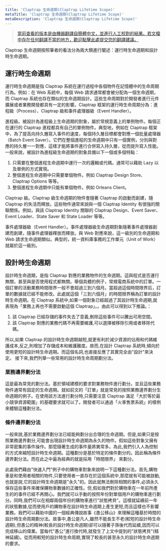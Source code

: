 ```yaml
---
title: 'Claptrap 生命週期(Claptrap Lifetime Scope)'
metaTitle: 'Claptrap 生命週期(Claptrap Lifetime Scope)'
metaDescription: 'Claptrap 生命週期(Claptrap Lifetime Scope)'
---
```


> [當前查看的版本是由機器翻譯自簡體中文，並進行人工校對的結果。若文檔中存在任何翻譯不當的地方，歡迎點擊此處提交您的翻譯建議。](https://crwd.in/newbeclaptrap)

Claptrap 生命週期按照筆者的看法分為兩大類進行闡述：運行時生命週期和設計時生命週期。

## 運行時生命週期

運行時生命週期是指 Claptrap 系統在運行過程中各個物件在記憶體中的生命周期行為。例如：在 Web 系統中，每個 Web 請求通常都會被分配為一個生命週期，而 Claptrap 系統也存在類似的生命週期設計。這些生命周期對於開發者進行元件擴展或者業務開發都具有一定的影響。Claptrap 框架的運行時生命周期分為：進程級（Process）、Claptrap 級和事件處理器級（Event Handler）。

進程級。被設計為進程級上生命週期的對象，屬於常規意義上的單例物件。每個正在運行的 Claptrap 進程都具有自己的單例物件。典型地，例如在 Claptrap 框架中，為了提高向持久層寫入事件的速度，每個持久層目標都會對應一個批量處理器（Batch Event Saver）。它們在整個進程的生命週期中只有一個實例，分別與對應的持久層一一對應，這樣才能將事件進行合併寫入持久層，從而提升寫入性能。一般來說，被設計為進程級生命週期的對象具備以下一個或多個特點：

1. 只需要在整個進程生命週期中運行一次的邏輯或代碼。通常可以藉助 Lazy 以及單例的方式實現。
2. 整個進程生命週期中只需要單個物件。例如 Claptrap Design Store、Claptrap Options 等等。
3. 整個進程生命週期中只能有單個物件。例如 Orleans Client。

Claptrap 級。Claptrap 級生命週期的物件會隨著 Claptrap 的啟動而創建，隨 Claptrap 的失活而釋放。這些物件通常來說與一個 Claptrap Identity 有很強的關聯關係。例如，與該 Claptrap Identity 關聯的 Claptrap Design、Event Saver、Event Loader、State Saver 和 State Loader 等等。

事件處理器級（Event Handler）。事件處理器級生命週期對象隨著事件處理器創建而創建，隨事件處理器釋放而釋放。與 Web 對應來說，這一級別的生命週期和 Web 請求生命週期類似。典型的，統一資料庫事務的工作單元（Unit of Work）就屬於這一級別。

## 設計時生命週期

設計時生命週期，是指 Claptrap 對應的業務物件的生命週期。這與程式是否運行無關，甚至與是否使用程式都無關。舉個具體的例子，常規電商系統中的訂單。一個訂單的活動業務時間限界一般不會超過三到六個月。當超過這個時間限界后，訂單的數據就已經不能修改。此處就這個「三到六個月」的時間限界稱為訂單的設計時生命週期。在 Claptrap 系統中,如果一個對象已經超過了其設計時生命週期,就表現為「業務上再也不需要啟動這個 Claptrap」。。由此可以得到以下推論。：

1. 該 Claptrap 已經存儲的事件失去了意義,刪除這些事件可以騰出可用空間。
2. 該 Claptrap 對應的業務代碼不再需要維護,可以選擇被移除引用或者移除代碼。

所以,如果 Claptrap 的設計時生命週期越短,就更有利於減少資源的佔用和代碼維護成本,反之,則增加了存儲成本和維護難度。故而,在設計 Claptrap 系統時,傾向於使用更短的設計時生命週期。而這個名詞,也直接反應了其實完全由"設計"來決定。 接下來,我們列舉一些常用的設計時生命周期劃分法。

### 業務邊界劃分法

這是最為常見的劃分法。基於領域建模的要求對業務物件進行劃分。並且這些業務物件通常有固定的生命週期。就如前文的「訂單」就是常見的按照業務邊界劃分生命週期的例子。在使用該方法進行劃分時,只需要注意 Claptrap 滿足「大於等於最小競爭資源範圍」的基礎要求就可以了。開發者可以通過「火車售票系統」的樣例來體驗這種劃分法。

### 條件邊界劃分法

一般來說,基於業務邊界劃分法已經能夠劃分出合理的生命週期。但是,如果只是按照業務邊界劃分,可能會出現設計時生命週期為永久的物件。假如這些對象又擁有非常密集的事件操作。那麼隨著生成的事件量將異常多。為此,我們引入人為控制的方式來縮短設計時生命週期。這種劃分是基於特定的條件劃分的。因此稱為條件邊界劃分法。而在此之中最為經典的就是採用「時間限界」 來劃分。

此處我們藉由"快速入門"例子中的購物車對象來說明一下這種劃分法。首先,購物車是和使用者相關的物件,只要使用者一直存在於這個系統中,那麼就有可能被啟動,也就是說,它的設計時生命週期是"永久"的。因此就無法刪除相關的事件,必須永久保存這些事件來確保購物車數據的正確性。但,假如我們對於購物車在一年前所產生的的事件已經不再關心。我們就可以手動的按照年份對單個用戶的購物車進行劃分。同時,我們可以在相鄰兩個年份的購物車進行"狀態拷貝"。這樣就延續前一年的狀態數據,從而使用戶的購物車在設計時生命週期上產生更短,而且這樣也不影響業務。我們可以藉助中國的一個經典傳說故事《愚公移山》來理解這種基於時間的設計時生命周期劃分法。故事中,愚公是凡人,雖然不能長生不老(較短的設計時生命週期),但愚公的精神(較長的設計時生命週期)卻可以隨著子孫後代而延續,因而可以完成移山的偉業。當每代"愚公"進行換代時,就發生了上文中提到的"狀態拷貝"(精神延續)。從而用較短的設計時生命周期,實現了較長的甚至永久的設計時生命週期的要求。
